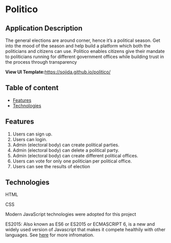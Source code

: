 # Politico


## Application Description
The general elections are around corner, hence it’s a political season. Get into the mood of the
season and help build a platform which both the politicians and citizens can use.
Politico enables citizens give their mandate to politicians running for different government offices
while building trust in the process through transparency

<b> View UI Template:</b>https://sojida.github.io/politico/<br/>


## Table of content

 * [Features](#features)
 * [Technologies](#technologies)


 ## Features

1. Users can sign up.
2. Users can login.
3. Admin (electoral body) can create political parties.
4. Admin (electoral body) can delete a political party.
5. Admin (electoral body) can create different ​political offices​.
6. Users can vote for only one politician per ​political office​.
7. Users can see the results of election


## Technologies
HTML

CSS

Modern JavaScript technologies were adopted for this project

ES2015: Also known as ES6 or ES2015 or ECMASCRIPT 6, is a new and widely used version of Javascript
that makes it compete healthily with other languages. See [here](https://en.wikipedia.org/wiki/ECMAScript) for more infromation.
